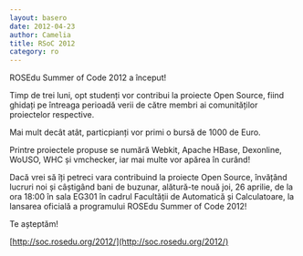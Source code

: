 ```yaml
--- 
layout: basero
date: 2012-04-23
author: Camelia
title: RSoC 2012
category: ro
---
```


ROSEdu Summer of Code 2012 a început!

Timp de trei luni, opt studenți vor contribui la proiecte Open Source, fiind ghidați pe întreaga perioadă verii de către membri ai comunităților proiectelor respective.

Mai mult decât atât, particpianți vor primi o bursă de 1000 de Euro.

Printre proiectele propuse se numără Webkit, Apache HBase, Dexonline, WoUSO, WHC și vmchecker, iar mai multe vor apărea în curând!

Dacă vrei să îți petreci vara contribuind la proiecte Open Source, învățând lucruri noi și câștigând bani de buzunar, alătură-te nouă joi, 26 aprilie, de la ora 18:00 în sala EG301 în cadrul Facultății de Automatică și Calculatoare, la lansarea oficială a programului ROSEdu Summer of Code 2012!

Te așteptăm!

[http://soc.rosedu.org/2012/](http://soc.rosedu.org/2012/)
